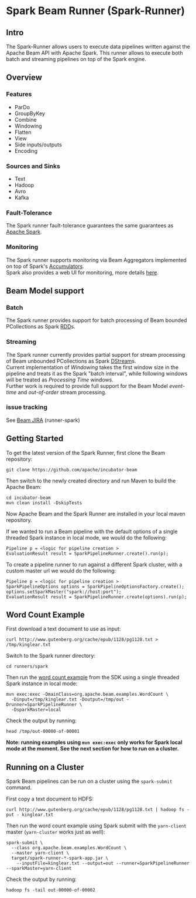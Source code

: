 Spark Beam Runner (Spark-Runner)
================================

## Intro

The Spark-Runner allows users to execute data pipelines written against the Apache Beam API
with Apache Spark. This runner allows to execute both batch and streaming pipelines on top of the Spark engine.

## Overview

### Features

- ParDo
- GroupByKey
- Combine
- Windowing
- Flatten
- View
- Side inputs/outputs
- Encoding

### Sources and Sinks

- Text
- Hadoop
- Avro
- Kafka

### Fault-Tolerance

The Spark runner fault-tolerance guarantees the same guarantees as [Apache Spark](http://spark.apache.org/).

### Monitoring

The Spark runner supports monitoring via Beam Aggregators implemented on top of Spark's [Accumulators](http://spark.apache.org/docs/latest/programming-guide.html#accumulators).  
Spark also provides a web UI for monitoring, more details [here](http://spark.apache.org/docs/latest/monitoring.html).

## Beam Model support

### Batch

The Spark runner provides support for batch processing of Beam bounded PCollections as Spark [RDD](http://spark.apache.org/docs/latest/programming-guide.html#resilient-distributed-datasets-rdds)s.

### Streaming

The Spark runner currently provides partial support for stream processing of Beam unbounded PCollections as Spark [DStream](http://spark.apache.org/docs/latest/streaming-programming-guide.html#discretized-streams-dstreams)s.  
Current implementation of *Windowing* takes the first window size in the pipeline and treats it as the Spark "batch interval", while following windows will be treated as *Processing Time* windows.  
Further work is required to provide full support for the Beam Model *event-time* and *out-of-order* stream processing.

### issue tracking

See [Beam JIRA](https://issues.apache.org/jira/browse/BEAM) (runner-spark)


## Getting Started

To get the latest version of the Spark Runner, first clone the Beam repository:

    git clone https://github.com/apache/incubator-beam

    
Then switch to the newly created directory and run Maven to build the Apache Beam:

    cd incubator-beam
    mvn clean install -DskipTests

Now Apache Beam and the Spark Runner are installed in your local maven repository.

If we wanted to run a Beam pipeline with the default options of a single threaded Spark
instance in local mode, we would do the following:

    Pipeline p = <logic for pipeline creation >
    EvaluationResult result = SparkPipelineRunner.create().run(p);

To create a pipeline runner to run against a different Spark cluster, with a custom master url we
would do the following:

    Pipeline p = <logic for pipeline creation >
    SparkPipelineOptions options = SparkPipelineOptionsFactory.create();
    options.setSparkMaster("spark://host:port");
    EvaluationResult result = SparkPipelineRunner.create(options).run(p);

## Word Count Example

First download a text document to use as input:

    curl http://www.gutenberg.org/cache/epub/1128/pg1128.txt > /tmp/kinglear.txt
    
Switch to the Spark runner directory:

    cd runners/spark
    
Then run the [word count example][wc] from the SDK using a single threaded Spark instance
in local mode:

    mvn exec:exec -DmainClass=org.apache.beam.examples.WordCount \
      -Dinput=/tmp/kinglear.txt -Doutput=/tmp/out -Drunner=SparkPipelineRunner \
      -DsparkMaster=local

Check the output by running:

    head /tmp/out-00000-of-00001

__Note: running examples using `mvn exec:exec` only works for Spark local mode at the
moment. See the next section for how to run on a cluster.__

[wc]: https://github.com/apache/incubator-beam/blob/master/examples/java/src/main/java/org/apache/beam/examples/WordCount.java
## Running on a Cluster

Spark Beam pipelines can be run on a cluster using the `spark-submit` command.

First copy a text document to HDFS:

    curl http://www.gutenberg.org/cache/epub/1128/pg1128.txt | hadoop fs -put - kinglear.txt

Then run the word count example using Spark submit with the `yarn-client` master
(`yarn-cluster` works just as well):

    spark-submit \
      --class org.apache.beam.examples.WordCount \
      --master yarn-client \
      target/spark-runner-*-spark-app.jar \
        --inputFile=kinglear.txt --output=out --runner=SparkPipelineRunner --sparkMaster=yarn-client

Check the output by running:

    hadoop fs -tail out-00000-of-00002

